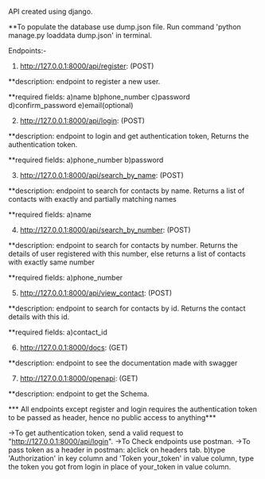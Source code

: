 API created using django.

**To populate the database use dump.json file. Run command 'python manage.py loaddata dump.json' in terminal.


Endpoints:-

1) http://127.0.0.1:8000/api/register: (POST)

**description:
endpoint to register a new user.

**required fields:
a)name
b)phone_number
c)password
d)confirm_password
e)email(optional)

2) http://127.0.0.1:8000/api/login: (POST)

**description:
endpoint to login and get authentication token, Returns the authentication token.

**required fields:
a)phone_number
b)password

3) http://127.0.0.1:8000/api/search_by_name: (POST)

**description:
endpoint to search for contacts by name. Returns a list of contacts with exactly and partially matching names

**required fields:
a)name

4) http://127.0.0.1:8000/api/search_by_number: (POST)

**description:
endpoint to search for contacts by number. Returns the details of user registered with this number,
else returns a list of contacts with exactly same number

**required fields:
a)phone_number

5) http://127.0.0.1:8000/api/view_contact: (POST)

**description:
endpoint to search for contacts by id. Returns the contact details with this id.

**required fields:
a)contact_id

6) http://127.0.0.1:8000/docs: (GET)

**description:
endpoint to see the documentation made with swagger

7) http://127.0.0.1:8000/openapi: (GET)

**description:
endpoint to get the Schema.



*** All endpoints except register and login requires the authentication token to be passed as header, hence no public access
    to anything***

->To get authentication token, send a valid request to "http://127.0.0.1:8000/api/login".
->To Check endpoints use postman.
->To pass token as a header in postman:
a)click on headers tab.
b)type 'Authorization' in key column and 'Token your_token' in value column, type the token you got from login in place of your_token in value column.
